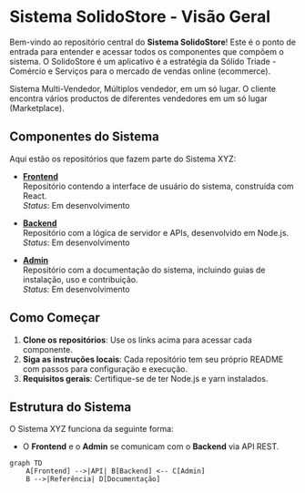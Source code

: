 # Sistema SolidoStore - Visão Geral

Bem-vindo ao repositório central do **Sistema SolidoStore**! Este é o ponto de entrada para entender e acessar todos os componentes que compõem o sistema. O SolidoStore é um aplicativo é a estratégia da Sólido Triade - Comércio e Serviços para o mercado de vendas online (ecommerce).

Sistema Multi-Vendedor, Múltiplos vendedor, em um só lugar. O cliente encontra vários productos de diferentes vendedores em um só lugar (Marketplace).

## Componentes do Sistema

Aqui estão os repositórios que fazem parte do Sistema XYZ:

- **[Frontend](https://github.com/inacio1975/SolidoStore_Frontend)**  
  Repositório contendo a interface de usuário do sistema, construída com React.  
  *Status*: Em desenvolvimento

- **[Backend](https://github.com/inacio1975/SolidoStore_Backend)**  
  Repositório com a lógica de servidor e APIs, desenvolvido em Node.js.  
  *Status*: Em desenvolvimento

- **[Admin](https://github.com/inacio1975/SolidoStore_AdminPanel)**  
  Repositório com a documentação do sistema, incluindo guias de instalação, uso e contribuição.  
  *Status*: Em desenvolvimento

## Como Começar

1. **Clone os repositórios**: Use os links acima para acessar cada componente.  
2. **Siga as instruções locais**: Cada repositório tem seu próprio README com passos para configuração e execução.  
3. **Requisitos gerais**: Certifique-se de ter Node.js e yarn instalados.

## Estrutura do Sistema

O Sistema XYZ funciona da seguinte forma:  
- O **Frontend** e o **Admin** se comunicam com o **Backend** via API REST.  

```mermaid
graph TD
    A[Frontend] -->|API| B[Backend] <-- C[Admin]
    B -->|Referência| D[Documentação]
